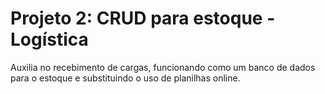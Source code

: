 # Projeto 2: CRUD para estoque - Logística
Auxilia no recebimento de cargas, funcionando como um banco de dados para o estoque e substituindo o uso de planilhas online.
